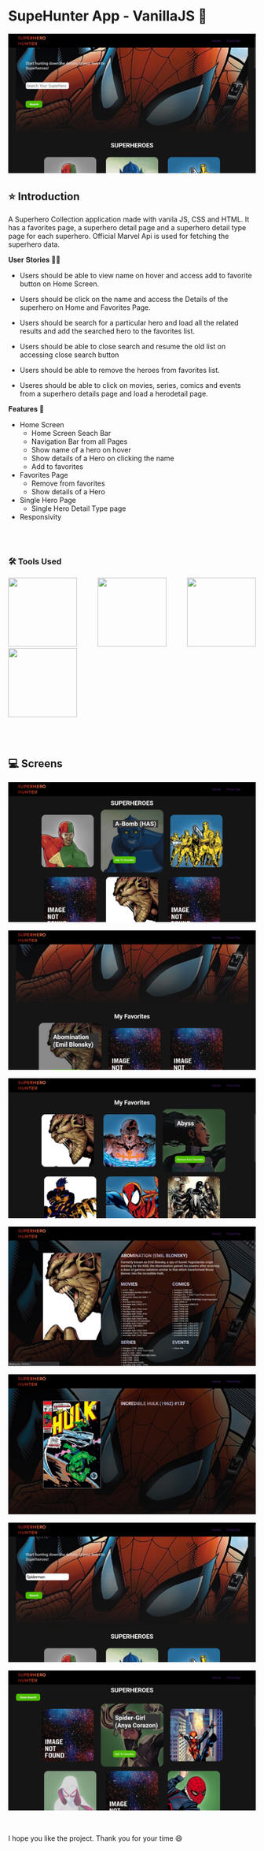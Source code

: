 # SupeHunter App - VanillaJS 🚀

![alt text](/images/1.jpg)


## ⭐ Introduction 

A Superhero Collection application made with vanila JS, CSS and HTML. It has a favorites page, a superhero detail page and a superhero detail type page for each superhero. Official Marvel Api is used for fetching the superhero data.


𝐔𝐬𝐞𝐫 𝐒𝐭𝐨𝐫𝐢𝐞𝐬 🦸‍♂️

- Users should be able to view name on hover and access add to favorite button on Home Screen.

- Users should be click on the name and access the Details of the superhero on Home and Favorites Page.

- Users should be search for a particular hero and load all the related results and add the searched hero to the favorites list.

- Users should be able to close search and resume the old list on accessing close search button

- Users should be able to remove the heroes from favorites list.

- Useres should be able to click on movies, series, comics and events from a superhero details page and load a herodetail page.


𝐅𝐞𝐚𝐭𝐮𝐫𝐞𝐬 🦹

- Home Screen
  - Home Screen Seach Bar
  - Navigation Bar from all Pages
  - Show name of a hero on hover 
  - Show details of a Hero on clicking the name
  - Add to favorites
- Favorites Page
  - Remove from favorites
  - Show details of a Hero 
- Single Hero Page
  - Single Hero Detail Type page
- Responsivity


<br/>
<br/>

### 🛠️ Tools Used

<p align="justify">

<img height="140" width="140" src="https://www.w3.org/html/logo/downloads/HTML5_Logo_256.png">
<img height="140" width="140" src="https://logodix.com/logo/470309.png">
<img height="140" width="140" src="https://upload.wikimedia.org/wikipedia/commons/6/6a/JavaScript-logo.png">
<img height="140" width="140" src="https://code.visualstudio.com/assets/apple-touch-icon.png">

</p>

<br/>
<br/>


## 💻 Screens

![alt text](/images/2.jpg)

![alt text](/images/3.jpg)

![alt text](/images/3.5.jpg)

![alt text](/images/4.jpg)

![alt text](/images/5.jpg)

![alt text](/images/6.jpg)

![alt text](/images/7.jpg)



<br/>

I hope you like the project. Thank you for your time 😄

<br/>
